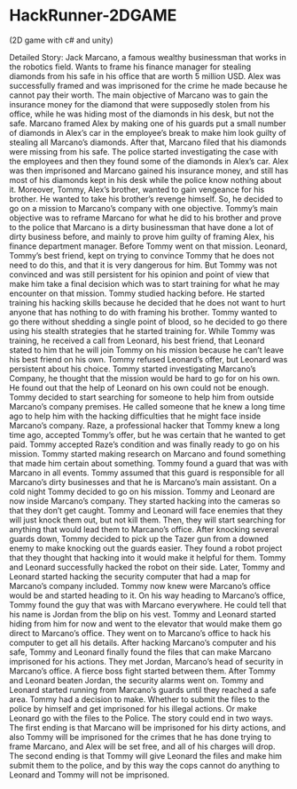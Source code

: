 # HackRunner-2DGAME
(2D game with c# and unity)

 Detailed Story:
Jack Marcano, a famous wealthy businessman that works in the robotics field. Wants to frame his finance manager for stealing diamonds from his safe in his office that are worth 5 million USD. Alex was successfully framed and was imprisoned for the crime he made because he cannot pay their worth. The main objective of Marcano was to gain the insurance money for the diamond that were supposedly stolen from his office, while he was hiding most of the diamonds in his desk, but not the safe. Marcano framed Alex by making one of his guards put a small number of diamonds in Alex’s car in the employee’s break to make him look guilty of stealing all Marcano’s diamonds. After that, Marcano filed that his diamonds were missing from his safe. The police started investigating the case with the employees and then they found some of the diamonds in Alex’s car. Alex was then imprisoned and Marcano gained his insurance money, and still has most of his diamonds kept in his desk while the police know nothing about it. Moreover, Tommy, Alex’s brother, wanted to gain vengeance for his brother. He wanted to take his brother’s revenge himself. So, he decided to go on a mission to Marcano’s company with one objective. Tommy’s main objective was to reframe Marcano for what he did to his brother and prove to the police that Marcano is a dirty businessman that have done a lot of dirty business before, and mainly to prove him guilty of framing Alex, his finance department manager. Before Tommy went on that mission. Leonard, Tommy’s best friend, kept on trying to convince Tommy that he does not need to do this, and that it is very dangerous for him. But Tommy was not convinced and was still persistent for his opinion and point of view that make him take a final decision which was to start training for what he may encounter on that mission. Tommy studied hacking before. He started training his hacking skills because he decided that he does not want to hurt anyone that has nothing to do with framing his brother. Tommy wanted to go there without shedding a single point of blood, so he decided to go there using his stealth strategies that he started training for. While Tommy was training, he received a call from Leonard, his best friend, that Leonard stated to him that he will join Tommy on his mission because he can’t leave his best friend on his own. Tommy refused Leonard’s offer, but Leonard was persistent about his choice. Tommy started investigating Marcano’s Company, he thought that the mission would be hard to go for on his own. He found out that the help of Leonard on his own could not be enough. Tommy decided to start searching for someone to help him from outside Marcano’s company premises. He called someone that he knew a long time ago to help him with the hacking difficulties that he might face inside Marcano’s company. Raze, a professional hacker that Tommy knew a long time ago, accepted Tommy’s offer, but he was certain that he wanted to get paid. Tommy accepted Raze’s condition and was finally ready to go on his mission. Tommy started making research on Marcano and found something that made him certain about something. Tommy found a guard that was with Marcano in all events. Tommy assumed that this guard is responsible for all Marcano’s dirty businesses and that he is Marcano’s main assistant. On a cold night Tommy decided to go on his mission. Tommy and Leonard are now inside Marcano’s company. They started hacking into the cameras so that they don’t get caught. Tommy and Leonard will face enemies that they will just knock them out, but not kill them. Then, they will start searching for anything that would lead them to Marcano’s office. After knocking several guards down, Tommy decided to pick up the Tazer gun from a downed enemy to make knocking out the guards easier. They found a robot project that they thought that hacking into it would make it helpful for them. Tommy and Leonard successfully hacked the robot on their side. Later, Tommy and Leonard started hacking the security computer that had a map for Marcano’s company included. Tommy now knew were Marcano’s office would be and started heading to it. On his way heading to Marcano’s office, Tommy found the guy that was with Marcano everywhere. He could tell that his name is Jordan from the blip on his vest. Tommy and Leonard started hiding from him for now and went to the elevator that would make them go direct to Marcano’s office. They went on to Marcano’s office to hack his computer to get all his details. After hacking Marcano’s computer and his safe, Tommy and Leonard finally found the files that can make Marcano imprisoned for his actions. They met Jordan, Marcano’s head of security in Marcano’s office. A fierce boss fight started between them. After Tommy and Leonard beaten Jordan, the security alarms went on. Tommy and Leonard started running from Marcano’s guards until they reached a safe area. Tommy had a decision to make. Whether to submit the files to the police by himself and get imprisoned for his illegal actions. Or make Leonard go with the files to the Police. The story could end in two ways. The first ending is that Marcano will be imprisoned for his dirty actions, and also Tommy will be imprisoned for the crimes that he has done trying to frame Marcano, and Alex will be set free, and all of his charges will drop. The second ending is that Tommy will give Leonard the files and make him submit them to the police, and by this way the cops cannot do anything to Leonard and Tommy will not be imprisoned.

